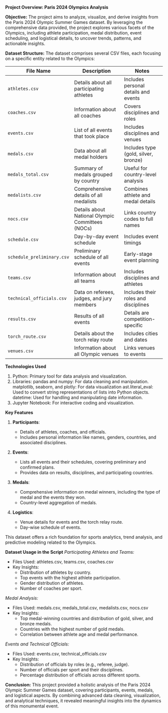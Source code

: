 **Project Overview: Paris 2024 Olympics Analysis**

**Objective:**
The project aims to analyze, visualize, and derive insights from the Paris 2024 Olympic Summer Games dataset. By leveraging the comprehensive data provided, the project explores various facets of the Olympics, including athlete participation, medal distribution, event scheduling, and logistical details, to uncover trends, patterns, and actionable insights.

**Dataset Structure:**
The dataset comprises several CSV files, each focusing on a specific entity related to the Olympics:

| **File Name**            | **Description**                                              | **Notes**                          |
|--------------------------|--------------------------------------------------------------|------------------------------------|
| `athletes.csv`           | Details about all participating athletes                     | Includes personal details and events |
| `coaches.csv`            | Information about all coaches                                | Covers disciplines and roles       |
| `events.csv`             | List of all events that took place                           | Includes disciplines and venues    |
| `medals.csv`             | Data about all medal holders                                 | Includes type (gold, silver, bronze) |
| `medals_total.csv`       | Summary of medals grouped by country                         | Useful for country-level analysis  |
| `medalists.csv`          | Comprehensive details of all medalists                       | Combines athlete and medal details |
| `nocs.csv`               | Details about National Olympic Committees (NOCs)             | Links country codes to full names  |
| `schedule.csv`           | Day-by-day event schedule                                    | Includes event timings             |
| `schedule_preliminary.csv` | Preliminary schedule of all events                         | Early-stage event planning         |
| `teams.csv`              | Information about all teams                                  | Includes disciplines and athletes  |
| `technical_officials.csv`| Data on referees, judges, and jury members                   | Includes their roles and disciplines |
| `results.csv`            | Results of all events                                        | Details are competition-specific   |
| `torch_route.csv`        | Details about the torch relay route                          | Includes cities and dates          |
| `venues.csv`             | Information about all Olympic venues                         | Links venues to events             |

**Technologies Used**
1. Python: Primary tool for data analysis and visualization.
2. Libraries:
    pandas and numpy: For data cleaning and manipulation.
    matplotlib, seaborn, and plotly: For data visualization
    ast.literal_eval: Used to convert string representations of lists into Python objects.
    datetime: Used for handling and manipulating date information.
4. Jupyter Notebook: For interactive coding and visualization.


**Key Features**
1. **Participants**:
   - Details of athletes, coaches, and officials.
   - Includes personal information like names, genders, countries, and associated disciplines.

2. **Events**:
   - Lists all events and their schedules, covering preliminary and confirmed plans.
   - Provides data on results, disciplines, and participating countries.

3. **Medals**:
   - Comprehensive information on medal winners, including the type of medal and the events they won.
   - Country-level aggregation of medals.

4. **Logistics**:
   - Venue details for events and the torch relay route.
   - Day-wise schedule of events.

This dataset offers a rich foundation for sports analytics, trend analysis, and predictive modeling related to the Olympics.

**Dataset Usage in the Script**
*Participating Athletes and Teams:*
  - Files Used: athletes.csv, teams.csv, coaches.csv
  - Key Insights:
      - Distribution of athletes by country.
      - Top events with the highest athlete participation.
      - Gender distribution of athletes.
      - Number of coaches per sport.
    
*Medal Analysis:*
  - Files Used: medals.csv, medals_total.csv, medalists.csv, nocs.csv
  - Key Insights:
    - Top medal-winning countries and distribution of gold, silver, and bronze medals.
    - Countries with the highest number of gold medals.
    - Correlation between athlete age and medal performance.

*Events and Technical Officials:*
  - Files Used: events.csv, technical_officials.csv
  - Key Insights:
    - Distribution of officials by roles (e.g., referee, judge).
    - Number of officials per sport and their disciplines.
    - Percentage distribution of officials across different sports.

**Conclusion:**
This project provided a holistic analysis of the Paris 2024 Olympic Summer Games dataset, covering participants, events, medals, and logistical aspects. By combining advanced data cleaning, visualization, and analytical techniques, it revealed meaningful insights into the dynamics of this monumental event.
